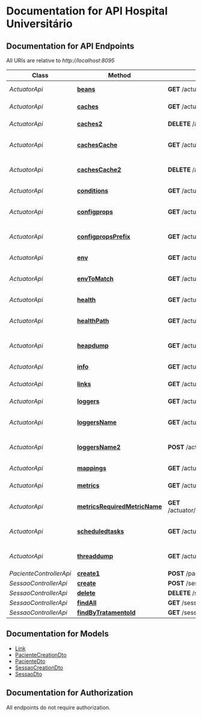 # Documentation for API Hospital Universitário

<a name="documentation-for-api-endpoints"></a>
## Documentation for API Endpoints

All URIs are relative to *http://localhost:8095*

| Class | Method | HTTP request | Description |
|------------ | ------------- | ------------- | -------------|
| *ActuatorApi* | [**beans**](Apis/ActuatorApi.md#beans) | **GET** /actuator/beans | Actuator web endpoint 'beans' |
*ActuatorApi* | [**caches**](Apis/ActuatorApi.md#caches) | **GET** /actuator/caches | Actuator web endpoint 'caches' |
*ActuatorApi* | [**caches2**](Apis/ActuatorApi.md#caches2) | **DELETE** /actuator/caches | Actuator web endpoint 'caches' |
*ActuatorApi* | [**cachesCache**](Apis/ActuatorApi.md#cachescache) | **GET** /actuator/caches/{cache} | Actuator web endpoint 'caches-cache' |
*ActuatorApi* | [**cachesCache2**](Apis/ActuatorApi.md#cachescache2) | **DELETE** /actuator/caches/{cache} | Actuator web endpoint 'caches-cache' |
*ActuatorApi* | [**conditions**](Apis/ActuatorApi.md#conditions) | **GET** /actuator/conditions | Actuator web endpoint 'conditions' |
*ActuatorApi* | [**configprops**](Apis/ActuatorApi.md#configprops) | **GET** /actuator/configprops | Actuator web endpoint 'configprops' |
*ActuatorApi* | [**configpropsPrefix**](Apis/ActuatorApi.md#configpropsprefix) | **GET** /actuator/configprops/{prefix} | Actuator web endpoint 'configprops-prefix' |
*ActuatorApi* | [**env**](Apis/ActuatorApi.md#env) | **GET** /actuator/env | Actuator web endpoint 'env' |
*ActuatorApi* | [**envToMatch**](Apis/ActuatorApi.md#envtomatch) | **GET** /actuator/env/{toMatch} | Actuator web endpoint 'env-toMatch' |
*ActuatorApi* | [**health**](Apis/ActuatorApi.md#health) | **GET** /actuator/health | Actuator web endpoint 'health' |
*ActuatorApi* | [**healthPath**](Apis/ActuatorApi.md#healthpath) | **GET** /actuator/health/** | Actuator web endpoint 'health-path' |
*ActuatorApi* | [**heapdump**](Apis/ActuatorApi.md#heapdump) | **GET** /actuator/heapdump | Actuator web endpoint 'heapdump' |
*ActuatorApi* | [**info**](Apis/ActuatorApi.md#info) | **GET** /actuator/info | Actuator web endpoint 'info' |
*ActuatorApi* | [**links**](Apis/ActuatorApi.md#links) | **GET** /actuator | Actuator root web endpoint |
*ActuatorApi* | [**loggers**](Apis/ActuatorApi.md#loggers) | **GET** /actuator/loggers | Actuator web endpoint 'loggers' |
*ActuatorApi* | [**loggersName**](Apis/ActuatorApi.md#loggersname) | **GET** /actuator/loggers/{name} | Actuator web endpoint 'loggers-name' |
*ActuatorApi* | [**loggersName2**](Apis/ActuatorApi.md#loggersname2) | **POST** /actuator/loggers/{name} | Actuator web endpoint 'loggers-name' |
*ActuatorApi* | [**mappings**](Apis/ActuatorApi.md#mappings) | **GET** /actuator/mappings | Actuator web endpoint 'mappings' |
*ActuatorApi* | [**metrics**](Apis/ActuatorApi.md#metrics) | **GET** /actuator/metrics | Actuator web endpoint 'metrics' |
*ActuatorApi* | [**metricsRequiredMetricName**](Apis/ActuatorApi.md#metricsrequiredmetricname) | **GET** /actuator/metrics/{requiredMetricName} | Actuator web endpoint 'metrics-requiredMetricName' |
*ActuatorApi* | [**scheduledtasks**](Apis/ActuatorApi.md#scheduledtasks) | **GET** /actuator/scheduledtasks | Actuator web endpoint 'scheduledtasks' |
*ActuatorApi* | [**threaddump**](Apis/ActuatorApi.md#threaddump) | **GET** /actuator/threaddump | Actuator web endpoint 'threaddump' |
| *PacienteControllerApi* | [**create1**](Apis/PacienteControllerApi.md#create1) | **POST** /paciente |  |
| *SessaoControllerApi* | [**create**](Apis/SessaoControllerApi.md#create) | **POST** /sessao |  |
*SessaoControllerApi* | [**delete**](Apis/SessaoControllerApi.md#delete) | **DELETE** /sessao/{id} |  |
*SessaoControllerApi* | [**findAll**](Apis/SessaoControllerApi.md#findall) | **GET** /sessao |  |
*SessaoControllerApi* | [**findByTratamentoId**](Apis/SessaoControllerApi.md#findbytratamentoid) | **GET** /sessao/tratamentoId/tratamento |  |


<a name="documentation-for-models"></a>
## Documentation for Models

 - [Link](./Models/Link.md)
 - [PacienteCreationDto](./Models/PacienteCreationDto.md)
 - [PacienteDto](./Models/PacienteDto.md)
 - [SessaoCreationDto](./Models/SessaoCreationDto.md)
 - [SessaoDto](./Models/SessaoDto.md)


<a name="documentation-for-authorization"></a>
## Documentation for Authorization

All endpoints do not require authorization.
